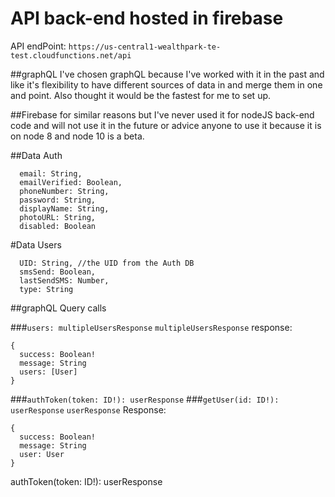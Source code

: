 # API back-end hosted in firebase

API endPoint:
`https://us-central1-wealthpark-te-test.cloudfunctions.net/api`

##graphQL
I've chosen graphQL because I've worked with it in the past and like it's flexibility to have different sources of data in and merge them in one and point. Also thought it would be the fastest for me to set up.

##Firebase
for similar reasons but I've never used it for nodeJS back-end code and will not use it in the future or advice anyone to use it because it is on node 8 and node 10 is a beta.

##Data Auth
```
  email: String,
  emailVerified: Boolean,
  phoneNumber: String,
  password: String,
  displayName: String,
  photoURL: String,
  disabled: Boolean
```

#Data Users
```
  UID: String, //the UID from the Auth DB
  smsSend: Boolean,
  lastSendSMS: Number,
  type: String
```

##graphQL Query calls

###`users: multipleUsersResponse`
`multipleUsersResponse` response:
```
{
  success: Boolean!
  message: String
  users: [User]
}
```

###`authToken(token: ID!): userResponse`
###`getUser(id: ID!): userResponse`
`userResponse` Response:
```
{
  success: Boolean!
  message: String
  user: User
}
```
authToken(token: ID!): userResponse